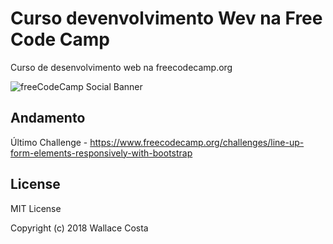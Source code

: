 # Curso devenvolvimento Wev na Free Code Camp
Curso de desenvolvimento web na freecodecamp.org

![freeCodeCamp Social Banner](https://s3.amazonaws.com/freecodecamp/wide-social-banner.png)

Andamento
---------

Último Challenge - https://www.freecodecamp.org/challenges/line-up-form-elements-responsively-with-bootstrap

License
-------

MIT License

Copyright (c) 2018 Wallace Costa

